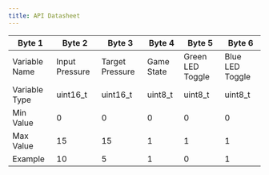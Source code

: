 ```yaml
---
title: API Datasheet
---
```



| Byte 1 | Byte 2 | Byte 3 | Byte 4 | Byte 5 | Byte 6 |
| ----- | ----- | ----- | ----- | ----- | ----- |
| Variable Name | Input Pressure | Target Pressure | Game State | Green LED Toggle | Blue LED Toggle |
| Variable Type | uint16_t | uint16_t | uint8_t | uint8_t | uint8_t |
| Min Value | 0 | 0 | 0 | 0 | 0 |
| Max Value | 15 | 15 | 1 | 1 | 1 |
| Example | 10 | 5 | 1 | 0 | 1 |
